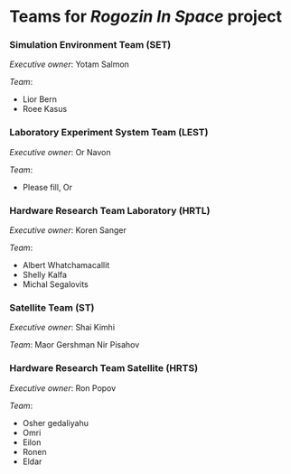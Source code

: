 # Teams for <i>Rogozin In Space</i> project

### Simulation Environment Team (SET)

*Executive owner*: Yotam Salmon

*Team*:
+ Lior Bern
+ Roee Kasus

### Laboratory Experiment System Team (LEST)

*Executive owner*: Or Navon

*Team*:
+ Please fill, Or

### Hardware Research Team Laboratory (HRTL)

*Executive owner*: Koren Sanger

*Team*:
+ Albert Whatchamacallit
+ Shelly Kalfa
+ Michal Segalovits

### Satellite Team (ST)

*Executive owner*: Shai Kimhi

*Team*:
Maor Gershman
Nir Pisahov

### Hardware Research Team Satellite (HRTS)

*Executive owner*: Ron Popov

*Team*:
+ Osher gedaliyahu
+ Omri
+ Eilon
+ Ronen
+ Eldar
